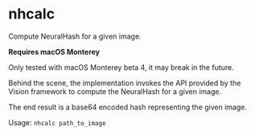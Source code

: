 # nhcalc

Compute NeuralHash for a given image.

**Requires macOS Monterey**

Only tested with macOS Monterey beta 4, it may break in the future.

Behind the scene, the implementation invokes the API provided by the Vision framework to compute the NeuralHash for a given image.

The end result is a base64 encoded hash representing the given image.

Usage: `nhcalc path_to_image`
